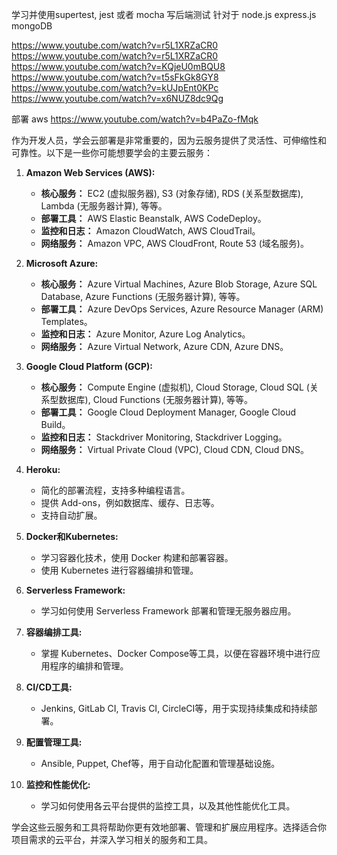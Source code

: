 学习并使用supertest, jest 或者 mocha
写后端测试
针对于 node.js express.js mongoDB

https://www.youtube.com/watch?v=r5L1XRZaCR0
https://www.youtube.com/watch?v=r5L1XRZaCR0
https://www.youtube.com/watch?v=KQjeU0mBQU8
https://www.youtube.com/watch?v=t5sFkGk8GY8
https://www.youtube.com/watch?v=kUJpEnt0KPc
https://www.youtube.com/watch?v=x6NUZ8dc9Qg

部署 aws
https://www.youtube.com/watch?v=b4PaZo-fMqk

作为开发人员，学会云部署是非常重要的，因为云服务提供了灵活性、可伸缩性和可靠性。以下是一些你可能想要学会的主要云服务：

1. **Amazon Web Services (AWS):**
   - **核心服务：** EC2 (虚拟服务器), S3 (对象存储), RDS (关系型数据库), Lambda (无服务器计算), 等等。
   - **部署工具：** AWS Elastic Beanstalk, AWS CodeDeploy。
   - **监控和日志：** Amazon CloudWatch, AWS CloudTrail。
   - **网络服务：** Amazon VPC, AWS CloudFront, Route 53 (域名服务)。

2. **Microsoft Azure:**
   - **核心服务：** Azure Virtual Machines, Azure Blob Storage, Azure SQL Database, Azure Functions (无服务器计算), 等等。
   - **部署工具：** Azure DevOps Services, Azure Resource Manager (ARM) Templates。
   - **监控和日志：** Azure Monitor, Azure Log Analytics。
   - **网络服务：** Azure Virtual Network, Azure CDN, Azure DNS。

3. **Google Cloud Platform (GCP):**
   - **核心服务：** Compute Engine (虚拟机), Cloud Storage, Cloud SQL (关系型数据库), Cloud Functions (无服务器计算), 等等。
   - **部署工具：** Google Cloud Deployment Manager, Google Cloud Build。
   - **监控和日志：** Stackdriver Monitoring, Stackdriver Logging。
   - **网络服务：** Virtual Private Cloud (VPC), Cloud CDN, Cloud DNS。

4. **Heroku:**
   - 简化的部署流程，支持多种编程语言。
   - 提供 Add-ons，例如数据库、缓存、日志等。
   - 支持自动扩展。

5. **Docker和Kubernetes:**
   - 学习容器化技术，使用 Docker 构建和部署容器。
   - 使用 Kubernetes 进行容器编排和管理。

6. **Serverless Framework:**
   - 学习如何使用 Serverless Framework 部署和管理无服务器应用。

7. **容器编排工具:**
   - 掌握 Kubernetes、Docker Compose等工具，以便在容器环境中进行应用程序的编排和管理。

8. **CI/CD工具:**
   - Jenkins, GitLab CI, Travis CI, CircleCI等，用于实现持续集成和持续部署。

9. **配置管理工具:**
   - Ansible, Puppet, Chef等，用于自动化配置和管理基础设施。

10. **监控和性能优化:**
    - 学习如何使用各云平台提供的监控工具，以及其他性能优化工具。

学会这些云服务和工具将帮助你更有效地部署、管理和扩展应用程序。选择适合你项目需求的云平台，并深入学习相关的服务和工具。